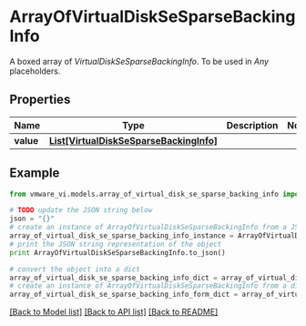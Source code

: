 # ArrayOfVirtualDiskSeSparseBackingInfo

A boxed array of *VirtualDiskSeSparseBackingInfo*. To be used in *Any* placeholders. 

## Properties
Name | Type | Description | Notes
------------ | ------------- | ------------- | -------------
**value** | [**List[VirtualDiskSeSparseBackingInfo]**](VirtualDiskSeSparseBackingInfo.md) |  | 

## Example

```python
from vmware_vi.models.array_of_virtual_disk_se_sparse_backing_info import ArrayOfVirtualDiskSeSparseBackingInfo

# TODO update the JSON string below
json = "{}"
# create an instance of ArrayOfVirtualDiskSeSparseBackingInfo from a JSON string
array_of_virtual_disk_se_sparse_backing_info_instance = ArrayOfVirtualDiskSeSparseBackingInfo.from_json(json)
# print the JSON string representation of the object
print ArrayOfVirtualDiskSeSparseBackingInfo.to_json()

# convert the object into a dict
array_of_virtual_disk_se_sparse_backing_info_dict = array_of_virtual_disk_se_sparse_backing_info_instance.to_dict()
# create an instance of ArrayOfVirtualDiskSeSparseBackingInfo from a dict
array_of_virtual_disk_se_sparse_backing_info_form_dict = array_of_virtual_disk_se_sparse_backing_info.from_dict(array_of_virtual_disk_se_sparse_backing_info_dict)
```
[[Back to Model list]](../README.md#documentation-for-models) [[Back to API list]](../README.md#documentation-for-api-endpoints) [[Back to README]](../README.md)


